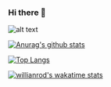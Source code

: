 ### Hi there 👋

<!--
**haintse06350/haintse06350** is a ✨ _special_ ✨ repository because its `README.md` (this file) appears on your GitHub profile.

Here are some ideas to get you started:

- 🔭 I’m currently working on ...
- 🌱 I’m currently learning ...
- 👯 I’m looking to collaborate on ...
- 🤔 I’m looking for help with ...
- 💬 Ask me about ...
- 📫 How to reach me: ...
- 😄 Pronouns: ...
- ⚡ Fun fact: ...
-->
![alt text](https://user-images.githubusercontent.com/43951048/95287451-2096d200-0890-11eb-9816-c01e2ac1d756.jpeg)

[![Anurag's github stats](https://github-readme-stats.vercel.app/api?username=nguyengochie&count_private=true&show_icons=true&theme=dracula&include_all_commits=true)](https://github.com/anuraghazra/github-readme-stats)

[![Top Langs](https://github-readme-stats.vercel.app/api/top-langs/?username=haintse06350&theme=tokyonight)](https://github.com/anuraghazra/github-readme-stats)

[![willianrod's wakatime stats](https://github-readme-stats.vercel.app/api/wakatime?username=haintse06350)](https://github.com/anuraghazra/github-readme-stats)
